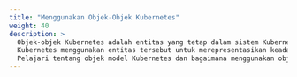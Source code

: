 ```yaml
---
title: "Menggunakan Objek-Objek Kubernetes"
weight: 40
description: >
  Objek-objek Kubernetes adalah entitas yang tetap dalam sistem Kubernetes. 
  Kubernetes menggunakan entitas tersebut untuk merepresentasikan keadaan dari klastermu.
  Pelajari tentang objek model Kubernetes dan bagaimana menggunakan objek tersebut.
---
```


